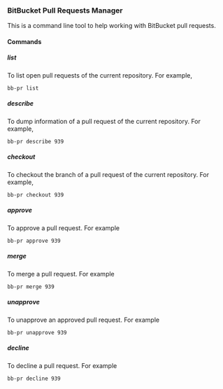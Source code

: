 
### BitBucket Pull Requests Manager

This is a command line tool to help working with BitBucket pull requests.

#### Commands

##### list

To list open pull requests of the current repository. For example,

```console
bb-pr list
```

##### describe

To dump information of a pull request of the current repository. For example,

```console
bb-pr describe 939
```

##### checkout

To checkout the branch of a pull request of the current repository. For example,

```console
bb-pr checkout 939
```

##### approve

To approve a pull request. For example

```console
bb-pr approve 939
```

##### merge

To merge a pull request. For example

```console
bb-pr merge 939
```

##### unapprove

To unapprove an approved pull request. For example

```console
bb-pr unapprove 939
```

##### decline

To decline a pull request. For example

```console
bb-pr decline 939
```
